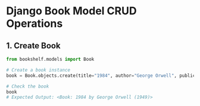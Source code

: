 # Django Book Model CRUD Operations

## 1. Create Book

```python
from bookshelf.models import Book

# Create a book instance
book = Book.objects.create(title="1984", author="George Orwell", publication_year=1949)

# Check the book
book
# Expected Output: <Book: 1984 by George Orwell (1949)>
